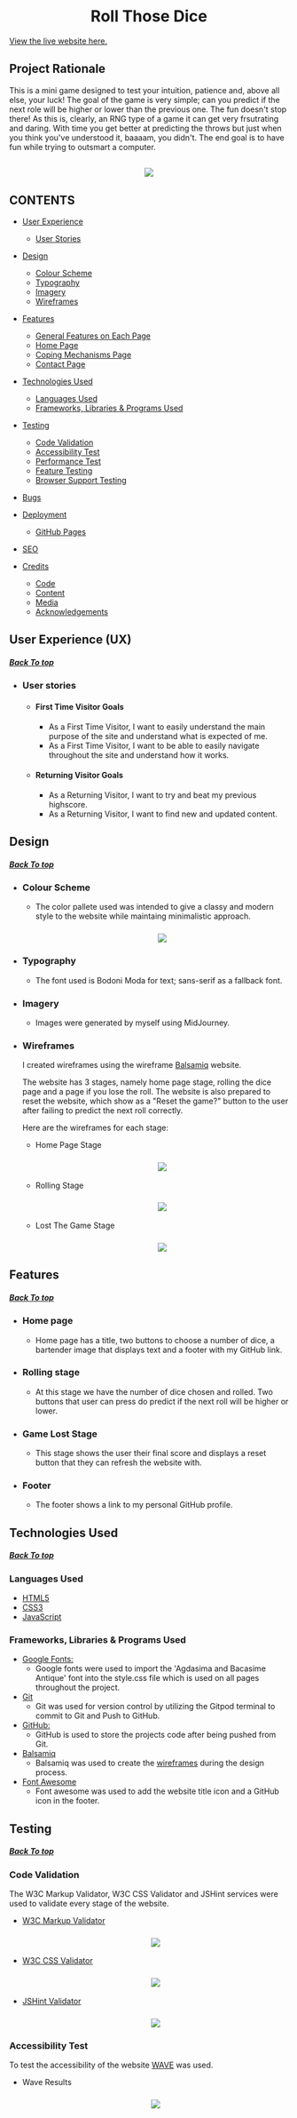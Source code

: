 <h1 align="center">Roll Those Dice</h1>

[View the live website here.](https://stjepanmesaros.github.io/portfolio-project-2/)

## Project Rationale
This is a mini game designed to test your intuition, patience and, above all else, your luck! The goal of the game is very simple; can you predict if the next role will be higher or lower than the previous one. The fun doesn't stop there! As this is, clearly, an RNG type of a game it can get very frsutrating and daring. With time you get better at predicting the throws but just when you think you've understood it, baaaam, you didn't. The end goal is to have fun while trying to outsmart a computer.

<h2 align="center"><img src="assets/images/am-i-responsive.png"></h2>

## CONTENTS

* [User Experience](#user-experience-ux)
  * [User Stories](#user-stories)

* [Design](#design)
  * [Colour Scheme](#colour-scheme)
  * [Typography](#typography)
  * [Imagery](#imagery)
  * [Wireframes](#wireframes)

* [Features](#features)
  * [General Features on Each Page](#all-pages)
  * [Home Page](#home-page)
  * [Coping Mechanisms Page](#coping-mechanisms-page)
  * [Contact Page](#contact-page)

* [Technologies Used](#technologies-used)
  * [Languages Used](#languages-used)
  * [Frameworks, Libraries & Programs Used](#frameworks-libraries--programs-used)

* [Testing](#testing)
    * [Code Validation](#code-validation)
    * [Accessibility Test](#accessibility-test)
    * [Performance Test](#performance-test)
    * [Feature Testing](#feature-testing)
    * [Browser Support Testing](#browser-support-testing)

* [Bugs](#bugs)

* [Deployment](#deployment)
  * [GitHub Pages](#github-pages)

* [SEO](#seo)

* [Credits](#credits)
  * [Code](#code)
  * [Content](#content)
  * [Media](#media)
  * [Acknowledgements](#acknowledgements)

## User Experience (UX) <h5>[Back To top](#contents)</h5>

-   ### User stories

    -   #### First Time Visitor Goals

        -   As a First Time Visitor, I want to easily understand the main purpose of the site and understand what is expected of me.
        -   As a First Time Visitor, I want to be able to easily navigate throughout the site and understand how it works.

    -   #### Returning Visitor Goals

        -   As a Returning Visitor, I want to try and beat my previous highscore.
        -   As a Returning Visitor, I want to find new and updated content.

## Design <h5>[Back To top](#contents)</h5>

-   ### Colour Scheme
    -   The color pallete used was intended to give a classy and modern style to the website while maintaing minimalistic approach.
        <h3 align="center"><img src="assets/images/color-pallet.png"></h3>

-   ### Typography
    -   The font used is Bodoni Moda for text; sans-serif as a fallback font.

-   ### Imagery
    -   Images were generated by myself using MidJourney.

-   ### Wireframes
    I created wireframes using the wireframe [Balsamiq](https://balsamiq.com/wireframes/desktop/#) website.

    The website has 3 stages, namely home page stage, rolling the dice page and a page if you lose the roll. The website is also prepared to reset the website, which show as a "Reset the game?" button to the user after failing to predict the next roll correctly.

    Here are the wireframes for each stage:
    -   Home Page Stage
        <h3 align="center"><img src="assets/images/home-page-wireframe.png"></h3>
    
    -   Rolling Stage
        <h3 align="center"><img src="assets/images/rolling-stage-wireframe.png"></h3>
    
    -   Lost The Game Stage
        <h3 align="center"><img src="assets/images/lose-the-game-stage-wireframe.png"></h3>
    
## Features <h5>[Back To top](#contents)</h5>

-   ### Home page
    -   Home page has a title, two buttons to choose a number of dice, a bartender image that displays text and a footer with my GitHub link.

-   ### Rolling stage
    -   At this stage we have the number of dice chosen and rolled. Two buttons that user can press do predict if the next roll will be higher or lower.

-   ### Game Lost Stage
    -   This stage shows the user their final score and displays a reset button that they can refresh the website with.

-   ### Footer
    -   The footer shows a link to my personal GitHub profile.


## Technologies Used <h5>[Back To top](#contents)</h5>

### Languages Used

-   [HTML5](https://en.wikipedia.org/wiki/HTML5)
-   [CSS3](https://en.wikipedia.org/wiki/Cascading_Style_Sheets)
-   [JavaScript](https://developer.mozilla.org/en-US/docs/Web/JavaScript)

### Frameworks, Libraries & Programs Used

-   [Google Fonts:](https://fonts.google.com/)
    - Google fonts were used to import the 'Agdasima and Bacasime Antique' font into the style.css file which is used on all pages throughout the project.
-   [Git](https://git-scm.com/)
    - Git was used for version control by utilizing the Gitpod terminal to commit to Git and Push to GitHub.
-   [GitHub:](https://github.com/)
    - GitHub is used to store the projects code after being pushed from Git.
-   [Balsamiq](https://balsamiq.com/wireframes/desktop/#)
    - Balsamiq was used to create the [wireframes](#wireframes) during the design process.
-   [Font Awesome](https://fontawesome.com/docs)
    -   Font awesome was used to add the website title icon and a GitHub icon in the footer.

## Testing  <h5>[Back To top](#contents)</h5>

### Code Validation

The W3C Markup Validator, W3C CSS Validator and JSHint services were used to validate every stage of the website.

-   [W3C Markup Validator](https://jigsaw.w3.org/css-validator/#validate_by_input)
    <h3 align="center"><img src="assets/images/html-validation.png"></h3>

-   [W3C CSS Validator](https://jigsaw.w3.org/css-validator/#validate_by_input)
    <h3 align="center"><img src="assets/images/css-validation.png"></h3>

-   [JSHint Validator](https://jshint.com/)
    <h3 align="center"><img src="assets/images/jshint-report.png"></h3>

### Accessibility Test
To test the accessibility of the website [WAVE](https://wave.webaim.org) was used.

- Wave Results

    <h3 align="center"><img src="assets/images/wave-validation.png"></h3>

